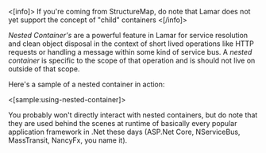 <!--Title: Nested Containers (Per Request/Transaction)-->

<[info]>
If you're coming from StructureMap, do note that Lamar does not yet support the concept of "child" containers
<[/info]>

_Nested Container's_ are a powerful feature in Lamar for service resolution and clean object disposal in the 
context of short lived operations like HTTP requests or handling a message within some kind of service bus. A _nested container_
is specific to the scope of that operation and is should not live on outside of that scope.

Here's a sample of a nested container in action:

<[sample:using-nested-container]>

You probably won't directly interact with nested containers, but do note that they are used behind the scenes at runtime of basically every
popular application framework in .Net these days (ASP.Net Core, NServiceBus, MassTransit, NancyFx, you name it).

